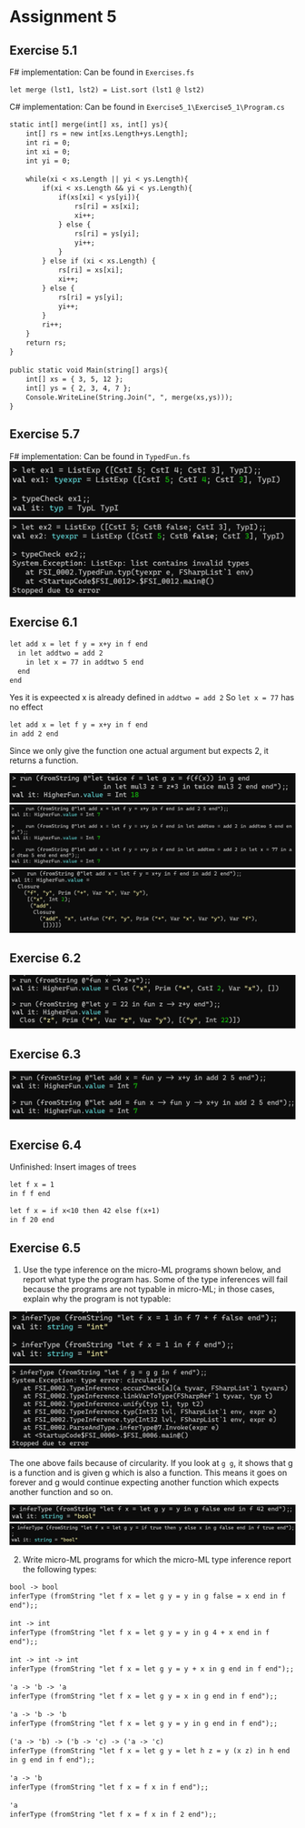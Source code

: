 # Assignment 5

## Exercise 5.1
F# implementation:
Can be found in `Exercises.fs`
```
let merge (lst1, lst2) = List.sort (lst1 @ lst2)
```

C# implementation:
Can be found in `Exercise5_1\Exercise5_1\Program.cs`
```
static int[] merge(int[] xs, int[] ys){
    int[] rs = new int[xs.Length+ys.Length];
    int ri = 0;
    int xi = 0;
    int yi = 0;

    while(xi < xs.Length || yi < ys.Length){
        if(xi < xs.Length && yi < ys.Length){
            if(xs[xi] < ys[yi]){
                rs[ri] = xs[xi];
                xi++;
            } else {
                rs[ri] = ys[yi];
                yi++;
            }
        } else if (xi < xs.Length) {
            rs[ri] = xs[xi];
            xi++;
        } else {
            rs[ri] = ys[yi];
            yi++;
        }
        ri++;
    }
    return rs;
}

public static void Main(string[] args){
    int[] xs = { 3, 5, 12 };
    int[] ys = { 2, 3, 4, 7 };
    Console.WriteLine(String.Join(", ", merge(xs,ys)));
}
```

## Exercise 5.7
F# implementation:
Can be found in `TypedFun.fs`
![](https://github.com/REXKrash/PRDAT2022/blob/main/Lectures/Lec05/Images/Ex57a.png?raw=true)
![](https://github.com/REXKrash/PRDAT2022/blob/main/Lectures/Lec05/Images/Ex57b.png?raw=true)

## Exercise 6.1
```
let add x = let f y = x+y in f end
  in let addtwo = add 2
    in let x = 77 in addtwo 5 end
  end
end
```
Yes it is expeected
x is already defined in `addtwo = add 2`
So `let x = 77` has no effect

```
let add x = let f y = x+y in f end
in add 2 end
```
Since we only give the function one actual argument but expects 2, it returns a function.

![](https://github.com/REXKrash/PRDAT2022/blob/main/Lectures/Lec05/Images/Ex61.png?raw=true)
![](https://github.com/REXKrash/PRDAT2022/blob/main/Lectures/Lec05/Images/Ex61b.png?raw=true)
![](https://github.com/REXKrash/PRDAT2022/blob/main/Lectures/Lec05/Images/Ex61c.png?raw=true)

## Exercise 6.2
![](https://github.com/REXKrash/PRDAT2022/blob/main/Lectures/Lec05/Images/Ex62.png?raw=true)

## Exercise 6.3
![](https://github.com/REXKrash/PRDAT2022/blob/main/Lectures/Lec05/Images/Ex63.png?raw=true)

## Exercise 6.4
Unfinished: Insert images of trees

```
let f x = 1 
in f f end
```
```
let f x = if x<10 then 42 else f(x+1)
in f 20 end
```

## Exercise 6.5

1) Use the type inference on the micro-ML programs shown below, and report
what type the program has. Some of the type inferences will fail because the
programs are not typable in micro-ML; in those cases, explain why the program
is not typable:

![](https://github.com/REXKrash/PRDAT2022/blob/main/Lectures/Lec05/Images/Ex65a.png?raw=true)
![](https://github.com/REXKrash/PRDAT2022/blob/main/Lectures/Lec05/Images/Ex65b.png?raw=true)

The one above fails because of circularity.
If you look at `g g`, it shows that g is a function and is given g which is also a function.
This means it goes on forever and g would continue expecting another function which expects another function and so on.

![](https://github.com/REXKrash/PRDAT2022/blob/main/Lectures/Lec05/Images/Ex65c.png?raw=true)
![](https://github.com/REXKrash/PRDAT2022/blob/main/Lectures/Lec05/Images/Ex65e.png?raw=true)

2) Write micro-ML programs for which the micro-ML type inference report the following types:
```
bool -> bool
inferType (fromString "let f x = let g y = y in g false = x end in f end");;

int -> int
inferType (fromString "let f x = let g y = y in g 4 + x end in f end");;

int -> int -> int
inferType (fromString "let f x = let g y = y + x in g end in f end");;

'a -> 'b -> 'a
inferType (fromString "let f x = let g y = x in g end in f end");;

'a -> 'b -> 'b
inferType (fromString "let f x = let g y = y in g end in f end");;

('a -> 'b) -> ('b -> 'c) -> ('a -> 'c)
inferType (fromString "let f x = let g y = let h z = y (x z) in h end in g end in f end");;

'a -> 'b
inferType (fromString "let f x = f x in f end");;

'a
inferType (fromString "let f x = f x in f 2 end");;
```
